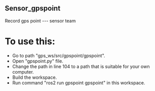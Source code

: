 ## Sensor_gpspoint  
Record gps point --- sensor team  
# To use this:

-   Go to path "gps_ws/src/gpspoint/gpspoint".  
-   Open "gpspoint.py" file.  
-   Change the path in line 104 to a path that is suitable for your own computer.  
-   Build the workspace.  
-   Run command "ros2 run gpspoint gpspoint" in this workspace.  
